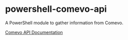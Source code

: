 # powershell-comevo-api

A PowerShell module to gather information from Comevo.

[Comevo API Documentation](https://www.comevoservice.com/api/v2/)